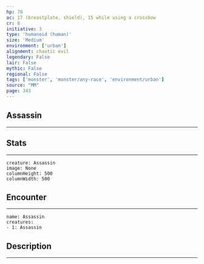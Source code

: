 ```yaml
---
hp: 78
ac: 17 (breastplate, shield), 15 while using a crossbow
cr: 8
initiative: 3
type: 'humanoid (human)'    
size: 'Medium'
environment: ['urban']
alignment: chaotic evil
legendary: False
lair: False
mythic: False
regional: False
tags: ['monster', 'monster/any-race', 'environment/urban']
source: "MM"
page: 343
---
```


## Assassin
---



## Stats
---

```statblock
creature: Assassin
image: None
columnHeight: 500
columnWidth: 500
```

## Encounter
---

```encounter-table
name: Assassin
creatures:
- 1: Assassin
```

## Description
---




